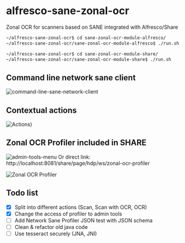 # alfresco-sane-zonal-ocr
Zonal OCR for scanners based on SANE integrated with Alfresco/Share

<!---
[![	temporary status (simple build status)](https://img.shields.io/teamcity/http/teamcity.jetbrains.com/s/bt345.svg)]()
-->


```bash
~/alfresco-sane-zonal-ocr$ cd sane-zonal-ocr-module-alfresco/
~/alfresco-sane-zonal-ocr/sane-zonal-ocr-module-alfresco$ ./run.sh 
```

```bash
~/alfresco-sane-zonal-ocr$ cd sane-zonal-ocr-module-share/
~/alfresco-sane-zonal-ocr/sane-zonal-ocr-module-share$ ./run.sh 
```

## Command line network sane client
![command-line-sane-network-client](https://cloud.githubusercontent.com/assets/24793099/24588722/71662ac0-17ce-11e7-92da-3f00ab99f8fa.png)


<!---
![	Actions)](https://cloud.githubusercontent.com/assets/24793099/24570188/81f36462-166a-11e7-94c1-da91a78c8f1b.png)
-->
## Contextual actions
![Actions)](https://cloud.githubusercontent.com/assets/24793099/24570198/8c95e20a-166a-11e7-8d2f-569926fdddd9.png)


## Zonal OCR Profiler included in SHARE
![admin-tools-menu](https://cloud.githubusercontent.com/assets/24793099/24587092/2bec52e4-17b0-11e7-82b3-4c49724f70bd.png)
Or direct link:
http://localhost:8081/share/page/hdp/ws/zonal-ocr-profiler




![Zonal OCR Profiler](https://cloud.githubusercontent.com/assets/24793099/24427095/0e5b2d8a-140a-11e7-9b34-6a1fc5dd5df9.png)


## Todo list
- [x] Split into different actions (Scan, Scan with OCR, OCR)
- [x] Change the access of profiler to admin tools
- [ ] Add Network Sane Profiler JSON test with JSON schema
- [ ] Clean & refactor old java code
- [ ] Use tesseract securely (JNA, JNI)
